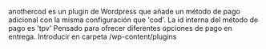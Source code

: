 anothercod es un plugin de Wordpress que añade un método de pago adicional con la misma configuración que 'cod'.
La id interna del método de pago es 'tpv'
Pensado para ofrecer diferentes opciones de pago en entrega.
Introducir en carpeta /wp-content/plugins
